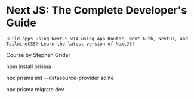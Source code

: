# Next JS: The Complete Developer's Guide

    Build apps using NextJS v14 using App Router, Next Auth, NextUI, and TailwindCSS! Learn the latest version of NextJS!

Course by Stephen Grider

npm install prisma

npx prisma init --datasource-provider sqlite

npx prisma migrate dev
